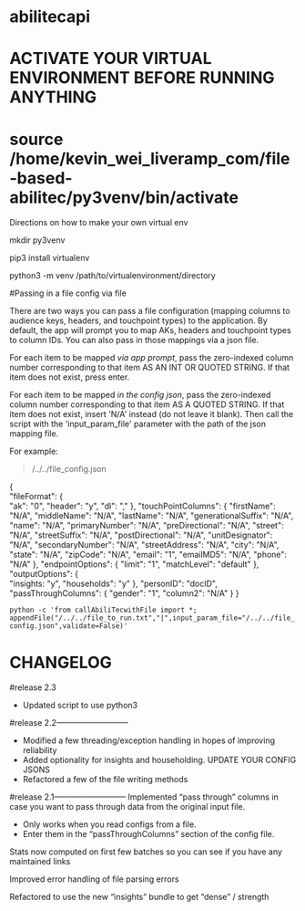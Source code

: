 # abilitecapi

# ACTIVATE YOUR VIRTUAL ENVIRONMENT BEFORE RUNNING ANYTHING
# source /home/kevin_wei_liveramp_com/file-based-abilitec/py3venv/bin/activate

Directions on how to make your own virtual env

mkdir py3venv

pip3 install virtualenv

python3 -m venv /path/to/virtualenvironment/directory


#Passing in a file config via file

There are two ways you can pass a file configuration (mapping columns to audience keys, headers, and touchpoint types) to the application. By default, the app will prompt you to map AKs, headers and touchpoint types to column IDs. You can also pass in those mappings via a json file. 

For each item to be mapped _via app prompt_, pass the zero-indexed column number corresponding to that item AS AN INT OR QUOTED STRING. If that item does not exist, press enter. 

For each item to be mapped _in the config json_, pass the zero-indexed column number corresponding to that item AS A QUOTED STRING. If that item does not exist, insert 'N/A' instead (do not leave it blank). Then call the script with the 'input_param_file' parameter with the path of the json mapping file.

For example:

> /../../file_config.json

{   
    "fileFormat": 
        {        
        "ak": "0",
        "header": "y",
        "dl": ","
        },
    "touchPointColumns": 
        { 
        "firstName": "N/A", 
        "middleName": "N/A", 
        "lastName": "N/A", 
        "generationalSuffix": "N/A", 
        "name": "N/A", 
        "primaryNumber": "N/A", 
        "preDirectional": "N/A", 
        "street": "N/A", 
        "streetSuffix": "N/A", 
        "postDirectional": "N/A", 
        "unitDesignator": "N/A", 
        "secondaryNumber": "N/A", 
        "streetAddress": "N/A", 
        "city": "N/A", 
        "state": "N/A",
        "zipCode": "N/A", 
        "email": "1", 
        "emailMD5": "N/A",
        "phone": "N/A"
        }, 
    "endpointOptions":
        {
        "limit": "1",
        "matchLevel": "default"
        },   
    "outputOptions":
        {        
        "insights: "y",
        "households": "y"
        },
    "personID": "docID",
    "passThroughColumns":
        { 
        "gender": "1",
        "column2": "N/A"
        }
}

`python -c 'from callAbiliTecwithFile import *; appendFile("/../../file_to_run.txt","|",input_param_file="/../../file_config.json",validate=False)'`

# CHANGELOG

#release 2.3
* Updated script to use python3

#release 2.2—————————
* Modified a few threading/exception handling in hopes of improving reliability
* Added optionality for insights and householding. UPDATE YOUR CONFIG JSONS
* Refactored a few of the file writing methods

#release 2.1—————————
Implemented “pass through” columns in case you want to pass through data from the original input file. 
* Only works when you read configs from a file. 
* Enter them in the “passThroughColumns” section of the config file. 

Stats now computed on first few batches so you can see if you have any maintained links

Improved error handling of file parsing errors

Refactored to use the new “insights” bundle to get “dense” / strength

